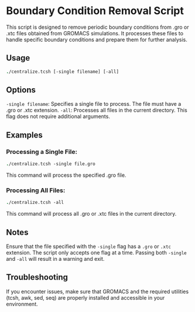 # Boundary Condition Removal Script

This script is designed to remove periodic boundary conditions from .gro or .xtc files obtained from GROMACS simulations. It processes these files to handle specific boundary conditions and prepare them for further analysis.

## Usage
``` tcsh
./centralize.tcsh [-single filename] [-all]
```
## Options

`-single filename`: Specifies a single file to process. The file must have a .gro or .xtc extension.
`-all`: Processes all files in the current directory. This flag does not require additional arguments.

## Examples

### Processing a Single File:

``` tcsh
./centralize.tcsh -single file.gro
```

This command will process the specified .gro file.

### Processing All Files:

``` tcsh
./centralize.tcsh -all
```

This command will process all .gro or .xtc files in the current directory.

## Notes

Ensure that the file specified with the `-single` flag has a `.gro` or `.xtc` extension.
The script only accepts one flag at a time. Passing both `-single` and `-all` will result in a warning and exit.

## Troubleshooting

If you encounter issues, make sure that GROMACS and the required utilities (tcsh, awk, sed, seq) are properly installed and accessible in your environment.
